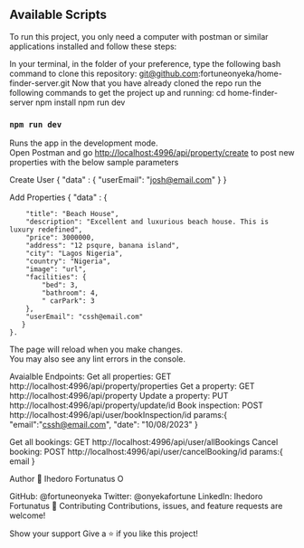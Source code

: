
## Available Scripts

To run this project, you only need a computer with postman or similar applications installed and follow these steps:

In your terminal, in the folder of your preference, type the following bash command to clone this repository:
git@github.com:fortuneonyeka/home-finder-server.git
Now that you have already cloned the repo run the following commands to get the project up and running:
cd home-finder-server
npm install
npm run dev

### `npm run dev`

Runs the app in the development mode.\
Open Postman and go [http://localhost:4996/api/property/create](http://localhost:4996/api/property/create) to post new properties with the below sample parameters

Create  User
{
       "data" : {
        "userEmail": "josh@email.com"
       }
    }

Add Properties
{
       "data" : {

       
        "title": "Beach House",
        "description": "Excellent and luxurious beach house. This is luxury redefined",
        "price": 3000000,
        "address": "12 psqure, banana island",
        "city": "Lagos Nigeria",
        "country": "Nigeria",
        "image": "url",
        "facilities": {
            "bed": 3,
            "bathroom": 4,
            " carPark": 3
        },
        "userEmail": "cssh@email.com"
       }
    }.

The page will reload when you make changes.\
You may also see any lint errors in the console.


Avaialble Endpoints:
Get all properties: GET http://localhost:4996/api/property/properties
Get a property: GET http://localhost:4996/api/property
Update a property: PUT http://localhost:4996/api/property/update/id
Book inspection: POST http://localhost:4996/api/user/bookInspection/id
params:{
    "email":"cssh@email.com",
    "date": "10/08/2023"
}

Get all bookings: GET http://localhost:4996/api/user/allBookings
Cancel booking: POST http://localhost:4996/api/user/cancelBooking/id
params:{
  email
}



Author
👤 Ihedoro Fortunatus O

GitHub: @fortuneonyeka
Twitter: @onyekafortune
LinkedIn: Ihedoro Fortunatus
🤝 Contributing
Contributions, issues, and feature requests are welcome!

Show your support
Give a ⭐️ if you like this project!
